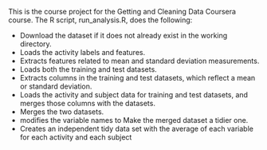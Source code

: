 This is the course project for the Getting and Cleaning Data Coursera course. The R script, run_analysis.R, does the following:

* Download the dataset if it does not already exist in the working directory.
* Loads the activity labels and features.
* Extracts features related to mean and standard deviation measurements.
* Loads both the training and test datasets.
* Extracts columns in the training and test datasets, which reflect a mean or standard deviation.
* Loads the activity and subject data for training and test datasets, and merges those columns with the datasets.
* Merges the two datasets.
* modifies the variable names to Make the merged dataset a tidier one.
* Creates an independent tidy data set with the average of each variable for each activity and each subject